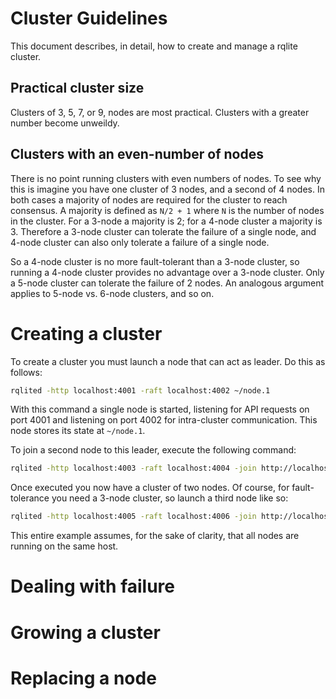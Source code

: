 # Cluster Guidelines
This document describes, in detail, how to create and manage a rqlite cluster.

## Practical cluster size
Clusters of 3, 5, 7, or 9, nodes are most practical. Clusters with a greater number become unweildy.

## Clusters with an even-number of nodes
There is no point running clusters with even numbers of nodes. To see why this is imagine you have one cluster of 3 nodes, and a second of 4 nodes. In both cases a majority of nodes are required for the cluster to reach consensus. A majority is defined as `N/2 + 1` where `N` is the number of nodes in the cluster. For a 3-node a majority is 2; for a 4-node cluster a majority is 3. Therefore a 3-node cluster can tolerate the failure of a single node, and 4-node cluster can also only tolerate a failure of a single node.

So a 4-node cluster is  no more fault-tolerant than a 3-node cluster, so running a 4-node cluster provides no advantage over a 3-node cluster. Only a 5-node cluster can tolerate the failure of 2 nodes. An analogous argument applies to 5-node vs. 6-node clusters, and so on.

# Creating a cluster
To create a cluster you must launch a node that can act as leader. Do this as follows:
```bash
rqlited -http localhost:4001 -raft localhost:4002 ~/node.1
```
With this command a single node is started, listening for API requests on port 4001 and listening on port 4002 for intra-cluster communication. This node stores its state at `~/node.1`.

To join a second node to this leader, execute the following command:
```bash
rqlited -http localhost:4003 -raft localhost:4004 -join http://localhost:4001 ~/node.2
```
Once executed you now have a cluster of two nodes. Of course, for fault-tolerance you need a 3-node cluster, so launch a third node like so:
```bash
rqlited -http localhost:4005 -raft localhost:4006 -join http://localhost:4001 ~/node.3
```
This entire example assumes, for the sake of clarity, that all nodes are running on the same host.

# Dealing with failure

# Growing a cluster

# Replacing a node
